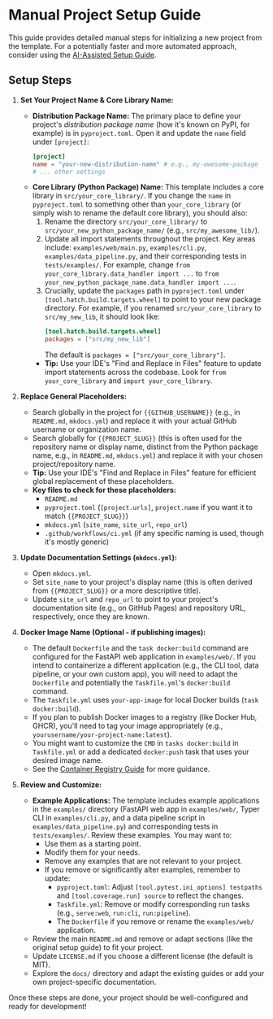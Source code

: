 # Manual Project Setup Guide

This guide provides detailed manual steps for initializing a new project from the template. For a potentially faster and more automated approach, consider using the [AI-Assisted Setup Guide](../ai_assisted_setup.md).

## Setup Steps

1.  **Set Your Project Name & Core Library Name:**
    *   **Distribution Package Name:** The primary place to define your project's *distribution package name* (how it's known on PyPI, for example) is in `pyproject.toml`. Open it and update the `name` field under `[project]`:
        ```toml
        [project]
        name = "your-new-distribution-name" # e.g., my-awesome-package
        # ... other settings
        ```
    *   **Core Library (Python Package) Name:** This template includes a core library in `src/your_core_library/`. If you change the `name` in `pyproject.toml` to something other than `your_core_library` (or simply wish to rename the default core library), you should also:
        1.  Rename the directory `src/your_core_library/` to `src/your_new_python_package_name/` (e.g., `src/my_awesome_lib/`).
        2.  Update all import statements throughout the project. Key areas include: `examples/web/main.py`, `examples/cli.py`, `examples/data_pipeline.py`, and their corresponding tests in `tests/examples/`. For example, change `from your_core_library.data_handler import ...` to `from your_new_python_package_name.data_handler import ...`.
        3.  Crucially, update the `packages` path in `pyproject.toml` under `[tool.hatch.build.targets.wheel]` to point to your new package directory. For example, if you renamed `src/your_core_library` to `src/my_new_lib`, it should look like:
            ```toml
            [tool.hatch.build.targets.wheel]
            packages = ["src/my_new_lib"]
            ```
            The default is `packages = ["src/your_core_library"]`.
        *   **Tip:** Use your IDE's "Find and Replace in Files" feature to update import statements across the codebase. Look for `from your_core_library` and `import your_core_library`.

2.  **Replace General Placeholders:**
    *   Search globally in the project for `{{GITHUB_USERNAME}}` (e.g., in `README.md`, `mkdocs.yml`) and replace it with your actual GitHub username or organization name.
    *   Search globally for `{{PROJECT_SLUG}}` (this is often used for the repository name or display name, distinct from the Python package name, e.g., in `README.md`, `mkdocs.yml`) and replace it with your chosen project/repository name.
    *   **Tip:** Use your IDE's "Find and Replace in Files" feature for efficient global replacement of these placeholders.
    *   **Key files to check for these placeholders:**
        *   `README.md`
        *   `pyproject.toml` (`[project.urls]`, `project.name` if you want it to match `{{PROJECT_SLUG}}`)
        *   `mkdocs.yml` (`site_name`, `site_url`, `repo_url`)
        *   `.github/workflows/ci.yml` (if any specific naming is used, though it's mostly generic)

3.  **Update Documentation Settings (`mkdocs.yml`):**
    *   Open `mkdocs.yml`.
    *   Set `site_name` to your project's display name (this is often derived from `{{PROJECT_SLUG}}` or a more descriptive title).
    *   Update `site_url` and `repo_url` to point to your project's documentation site (e.g., on GitHub Pages) and repository URL, respectively, once they are known.

4.  **Docker Image Name (Optional - if publishing images):**
    *   The default `Dockerfile` and the `task docker:build` command are configured for the FastAPI web application in `examples/web/`. If you intend to containerize a different application (e.g., the CLI tool, data pipeline, or your own custom app), you will need to adapt the `Dockerfile` and potentially the `Taskfile.yml`'s `docker:build` command.
    *   The `Taskfile.yml` uses `your-app-image` for local Docker builds (`task docker:build`).
    *   If you plan to publish Docker images to a registry (like Docker Hub, GHCR), you'll need to tag your image appropriately (e.g., `yourusername/your-project-name:latest`).
    *   You might want to customize the `CMD` in `tasks docker:build` in `Taskfile.yml` or add a dedicated `docker:push` task that uses your desired image name.
    *   See the [Container Registry Guide](./container_registry.md) for more guidance.

5.  **Review and Customize:**
    *   **Example Applications:** The template includes example applications in the `examples/` directory (FastAPI web app in `examples/web/`, Typer CLI in `examples/cli.py`, and a data pipeline script in `examples/data_pipeline.py`) and corresponding tests in `tests/examples/`. Review these examples. You may want to:
        *   Use them as a starting point.
        *   Modify them for your needs.
        *   Remove any examples that are not relevant to your project.
        *   If you remove or significantly alter examples, remember to update:
            *   `pyproject.toml`: Adjust `[tool.pytest.ini_options] testpaths` and `[tool.coverage.run] source` to reflect the changes.
            *   `Taskfile.yml`: Remove or modify corresponding run tasks (e.g., `serve:web`, `run:cli`, `run:pipeline`).
            *   The `Dockerfile` if you remove or rename the `examples/web/` application.
    *   Review the main `README.md` and remove or adapt sections (like the original setup guide) to fit your project.
    *   Update `LICENSE.md` if you choose a different license (the default is MIT).
    *   Explore the `docs/` directory and adapt the existing guides or add your own project-specific documentation.

Once these steps are done, your project should be well-configured and ready for development!

